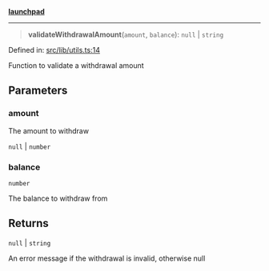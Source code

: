 [**launchpad**](index.md)

***

> **validateWithdrawalAmount**(`amount`, `balance`): `null` \| `string`

Defined in: [src/lib/utils.ts:14](https://github.com/victorbratov/launchpad/blob/6dd13cd77753e59ec2a031fc7279545899826925/src/lib/utils.ts#L14)

Function to validate a withdrawal amount

## Parameters

### amount

The amount to withdraw

`null` | `number`

### balance

`number`

The balance to withdraw from

## Returns

`null` \| `string`

An error message if the withdrawal is invalid, otherwise null
